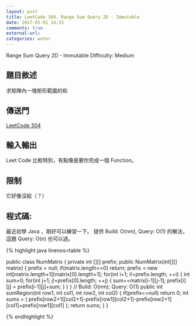 ```yaml
---
layout: post
title: LeetCode 304. Range Sum Query 2D - Immutable
date: 2017-03-01 14:33
comments: true
external-url:
categories: water
---
```


Range Sum Query 2D - Immutable
Difficulty: Medium

## 題目敘述
求矩陣內一塊矩形範圍的和

## 傳送門
[LeetCode 304](https://leetcode.com/problems/range-sum-query-2d-immutable/?tab=Description)

## 輸入輸出
Leet Code 比較特別，有點像是要你完成一個 Function。

## 限制
它好像沒給（？）

## 程式碼:
最近初學 Java ，剛好可以練習一下。
提供 Build: O(nm), Query: O(1) 的解法，這題 Query: O(n) 也可以過。

{% highlight java linenos=table %}

public class NumMatrix {
    private int [][] prefix;
    public NumMatrix(int[][] matrix) {
        prefix = null;
        if(matrix.length==0) return;
        prefix = new int[matrix.length+1][matrix[0].length+1];
        for(int i=1; i!=prefix.length; ++i) {
            int sum=0;
            for(int j=1; j!=prefix[0].length; ++j) {
                sum+=matrix[i-1][j-1];
                prefix[i][j] = prefix[i-1][j]+sum;
            }
        }
    }
    // Build: O(nm); Query: O(1)
    public int sumRegion(int row1, int col1, int row2, int col2) {
        if(prefix==null) return 0;
        int sums = ( prefix[row2+1][col2+1]-prefix[row1][col2+1]-prefix[row2+1][col1]+prefix[row1][col1] );
        return sums;
    }
}

{% endhighlight %}
